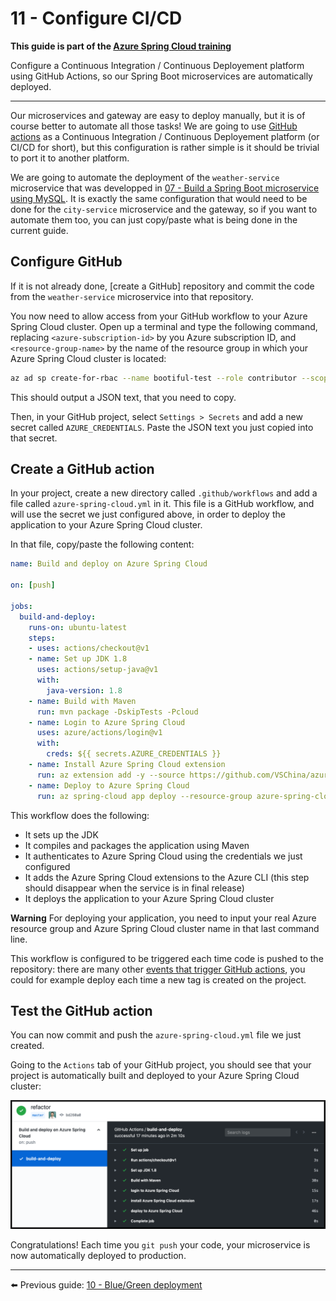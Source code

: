 # 11 - Configure CI/CD

__This guide is part of the [Azure Spring Cloud training](../README.md)__

Configure a Continuous Integration / Continuous Deployement platform using GitHub Actions, so our Spring Boot microservices are automatically deployed.

---

Our microservices and gateway are easy to deploy manually, but it is of course better to automate all those tasks! We are going to use [GitHub actions](https://github.com/features/actions) as a Continuous Integration / Continuous Deployement platform (or CI/CD for short), but this configuration is rather simple is it should be trivial to port it to another platform.

We are going to automate the deployment of the `weather-service` microservice that was developped in [07 - Build a Spring Boot microservice using MySQL](../07-build-a-spring-boot-microservice-using-mysql/README.md). It is exactly the same configuration that would need to be done for the `city-service` microservice and the gateway, so if you want to automate them too, you can just copy/paste what is being done in the current guide.

## Configure GitHub

If it is not already done, [create a GitHub] repository and commit the code from the `weather-service` microservice into that repository.

You now need to allow access from your GitHub workflow to your Azure Spring Cloud cluster. Open up a terminal and type the following command, replacing `<azure-subscription-id>` by you Azure subscription ID, and `<resource-group-name>` by the name of the resource group in which your Azure Spring Cloud cluster is located:

```bash
az ad sp create-for-rbac --name bootiful-test --role contributor --scopes /subscriptions/<azure-subscription-id>/resourceGroups/<resource-group-name> --sdk-auth
```

This should output a JSON text, that you need to copy.

Then, in your GitHub project, select `Settings > Secrets` and add a new secret called `AZURE_CREDENTIALS`. Paste the JSON text you just copied into that secret.

## Create a GitHub action

In your project, create a new directory called `.github/workflows` and add a file called `azure-spring-cloud.yml` in it. This file is a GitHub workflow, and will use the secret we just configured above, in order to deploy the application to your Azure Spring Cloud cluster.

In that file, copy/paste the following content:

```yaml
name: Build and deploy on Azure Spring Cloud

on: [push]

jobs:
  build-and-deploy:
    runs-on: ubuntu-latest
    steps:
    - uses: actions/checkout@v1
    - name: Set up JDK 1.8
      uses: actions/setup-java@v1
      with:
        java-version: 1.8
    - name: Build with Maven
      run: mvn package -DskipTests -Pcloud
    - name: Login to Azure Spring Cloud
      uses: azure/actions/login@v1
      with:
        creds: ${{ secrets.AZURE_CREDENTIALS }}
    - name: Install Azure Spring Cloud extension
      run: az extension add -y --source https://github.com/VSChina/azure-cli-extensions/releases/download/0.4/spring_cloud-0.4.0-py2.py3-none-any.whl
    - name: Deploy to Azure Spring Cloud
      run: az spring-cloud app deploy --resource-group azure-spring-cloud --service azure-spring-cloud-training --name weather-service --jar-path target/demo-0.0.1-SNAPSHOT.jar
```

This workflow does the following:

- It sets up the JDK
- It compiles and packages the application using Maven
- It authenticates to Azure Spring Cloud using the credentials we just configured
- It adds the Azure Spring Cloud extensions to the Azure CLI (this step should disappear when the service is in final release)
- It deploys the application to your Azure Spring Cloud cluster

__Warning__ For deploying your application, you need to input your real Azure resource group and Azure Spring Cloud cluster name in that last command line.

This workflow is configured to be triggered each time code is pushed to the repository: there are many other [events that trigger GitHub actions](https://help.github.com/en/articles/events-that-trigger-workflows), you could for example deploy each time a new tag is created on the project.

## Test the GitHub action

You can now commit and push the `azure-spring-cloud.yml` file we just created.

Going to the `Actions` tab of your  GitHub project, you should see that your project is automatically built and deployed to your Azure Spring Cloud cluster:

![GitHub workflow](media/01-github-workflow.png)

Congratulations! Each time you `git push` your code, your microservice is now automatically deployed to production.

---

⬅️ Previous guide:  [10 - Blue/Green deployment](../10-blue-green-deployment/README.md)
